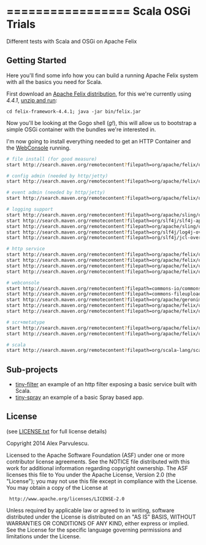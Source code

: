=================
Scala OSGi Trials
=================

Different tests with Scala and OSGi on Apache Felix

Getting Started
---------------

Here you'll find some info how you can build a running Apache Felix system 
with all the basics you need for Scala.

First download an [Apache Felix distribution](https://felix.apache.org/downloads.cgi), 
for this we're currently using _4.4.1_, [unzip and run](https://felix.apache.org/documentation/subprojects/apache-felix-framework/apache-felix-framework-usage-documentation.html):

    cd felix-framework-4.4.1; java -jar bin/felix.jar

Now you'll be looking at the Gogo shell (_g!_), this will allow us to bootstrap a simple OSGi container with the bundles we're interested in.

I'm now going to install everything needed to get an HTTP Container and the [WebConsole](https://felix.apache.org/documentation/subprojects/apache-felix-web-console.html) running.


```bash
# file install (for good measure)
start http://search.maven.org/remotecontent?filepath=org/apache/felix/org.apache.felix.fileinstall/3.4.2/org.apache.felix.fileinstall-3.4.2.jar

# config admin (needed by http/jetty)
start http://search.maven.org/remotecontent?filepath=org/apache/felix/org.apache.felix.configadmin/1.8.0/org.apache.felix.configadmin-1.8.0.jar

# event admin (needed by http/jetty)
start http://search.maven.org/remotecontent?filepath=org/apache/felix/org.apache.felix.eventadmin/1.4.2/org.apache.felix.eventadmin-1.4.2.jar

# logging support
start http://search.maven.org/remotecontent?filepath=org/apache/sling/org.apache.sling.commons.log/4.0.0/org.apache.sling.commons.log-4.0.0.jar
start http://search.maven.org/remotecontent?filepath=org/slf4j/slf4j-api/1.7.7/slf4j-api-1.7.7.jar
start http://search.maven.org/remotecontent?filepath=org/apache/sling/org.apache.sling.commons.logservice/1.0.2/org.apache.sling.commons.logservice-1.0.2.jar
start http://search.maven.org/remotecontent?filepath=org/slf4j/log4j-over-slf4j/1.7.7/log4j-over-slf4j-1.7.7.jar
start http://search.maven.org/remotecontent?filepath=org/slf4j/jcl-over-slf4j/1.7.7/jcl-over-slf4j-1.7.7.jar

# http service
start http://search.maven.org/remotecontent?filepath=org/apache/felix/org.apache.felix.http.servlet-api/1.0.0/org.apache.felix.http.servlet-api-1.0.0.jar
start http://search.maven.org/remotecontent?filepath=org/apache/felix/org.apache.felix.http.api/2.3.0/org.apache.felix.http.api-2.3.0.jar
start http://search.maven.org/remotecontent?filepath=org/apache/felix/org.apache.felix.http.jetty/2.3.0/org.apache.felix.http.jetty-2.3.0.jar
start http://search.maven.org/remotecontent?filepath=org/apache/felix/org.apache.felix.http.whiteboard/2.3.0/org.apache.felix.http.whiteboard-2.3.0.jar

# webconsole
start http://search.maven.org/remotecontent?filepath=commons-io/commons-io/2.4/commons-io-2.4.jar
start http://search.maven.org/remotecontent?filepath=commons-fileupload/commons-fileupload/1.3.1/commons-fileupload-1.3.1.jar
start http://search.maven.org/remotecontent?filepath=org/apache/geronimo/bundles/json/20090211_1/json-20090211_1.jar
start http://search.maven.org/remotecontent?filepath=org/apache/felix/org.apache.felix.webconsole/4.2.2/org.apache.felix.webconsole-4.2.2.jar
start http://search.maven.org/remotecontent?filepath=org/apache/felix/org.apache.felix.webconsole.plugins.event/1.1.0/org.apache.felix.webconsole.plugins.event-1.1.0.jar

# scr+metatype
start http://search.maven.org/remotecontent?filepath=org/apache/felix/org.apache.felix.metatype/1.0.10/org.apache.felix.metatype-1.0.10.jar
start http://search.maven.org/remotecontent?filepath=org/apache/felix/org.apache.felix.scr/1.8.2/org.apache.felix.scr-1.8.2.jar

# scala
start http://search.maven.org/remotecontent?filepath=org/scala-lang/scala-library/2.10.4/scala-library-2.10.4.jar
```

Sub-projects
------------

  - [tiny-filter](/tiny-filter) an example of an http filter exposing a basic service built with Scala.
  - [tiny-spray](/tiny-spray) an example of a basic Spray based app.

License
-------

(see [LICENSE.txt](LICENSE.txt) for full license details)

Copyright 2014 Alex Parvulescu.

Licensed to the Apache Software Foundation (ASF) under one or more
contributor license agreements.  See the NOTICE file distributed with
this work for additional information regarding copyright ownership.
The ASF licenses this file to You under the Apache License, Version 2.0
(the "License"); you may not use this file except in compliance with
the License.  You may obtain a copy of the License at

     http://www.apache.org/licenses/LICENSE-2.0

Unless required by applicable law or agreed to in writing, software
distributed under the License is distributed on an "AS IS" BASIS,
WITHOUT WARRANTIES OR CONDITIONS OF ANY KIND, either express or implied.
See the License for the specific language governing permissions and
limitations under the License.

